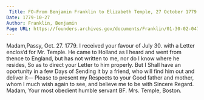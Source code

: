 ```yaml
---
 Title: FO-From Benjamin Franklin to Elizabeth Temple, 27 October 1779
Date: 1779-10-27
Author: Franklin, Benjamin
Page URL: https://founders.archives.gov/documents/Franklin/01-30-02-0478
---
```


Madam,Passy, Oct. 27. 1779.
I received your favour of July 30. with a Letter enclos’d for Mr. Temple. He came to Holland as I heard and went from thence to England, but has not written to me, nor do I know where he resides, So as to direct your Letter to him properly. But I Shall have an oportunity in a few Days of Sending it by a friend, who will find him out and deliver it— Please to present my Respects to your Good father and mother, whom I much wish again to see, and believe me to be with Sincere Regard. Madam, Your most obedient humble servant
BF.
Mrs. Temple, Boston.

